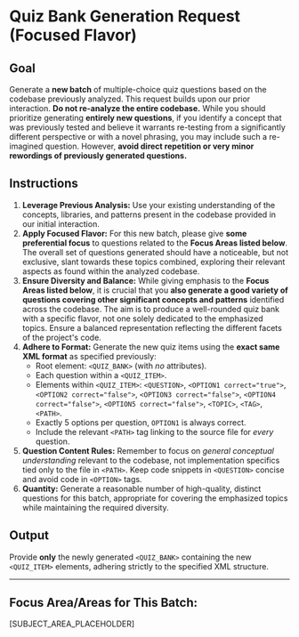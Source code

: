 # Quiz Bank Generation Request (Focused Flavor)

## Goal

Generate a **new batch** of multiple-choice quiz questions based on the codebase previously analyzed. This request builds upon our prior interaction. **Do not re-analyze the entire codebase.** While you should prioritize generating **entirely new questions**, if you identify a concept that was previously tested and believe it warrants re-testing from a significantly different perspective or with a novel phrasing, you may include such a re-imagined question. However, **avoid direct repetition or very minor rewordings of previously generated questions.**

## Instructions

1.  **Leverage Previous Analysis:** Use your existing understanding of the concepts, libraries, and patterns present in the codebase provided in our initial interaction.
2.  **Apply Focused Flavor:** For this new batch, please give **some preferential focus** to questions related to the **Focus Areas listed below**. The overall set of questions generated should have a noticeable, but not exclusive, slant towards these topics combined, exploring their relevant aspects as found within the analyzed codebase.
3.  **Ensure Diversity and Balance:** While giving emphasis to the **Focus Areas listed below**, it is crucial that you **also generate a good variety of questions covering other significant concepts and patterns** identified across the codebase. The aim is to produce a well-rounded quiz bank with a specific flavor, not one solely dedicated to the emphasized topics. Ensure a balanced representation reflecting the different facets of the project's code.
4.  **Adhere to Format:** Generate the new quiz items using the **exact same XML format** as specified previously:
    - Root element: `<QUIZ_BANK>` (with _no_ attributes).
    - Each question within a `<QUIZ_ITEM>`.
    - Elements within `<QUIZ_ITEM>`: `<QUESTION>`, `<OPTION1 correct="true">`, `<OPTION2 correct="false">`, `<OPTION3 correct="false">`, `<OPTION4 correct="false">`, `<OPTION5 correct="false">`, `<TOPIC>`, `<TAG>`, `<PATH>`.
    - Exactly 5 options per question, `OPTION1` is always correct.
    - Include the relevant `<PATH>` tag linking to the source file for _every_ question.
5.  **Question Content Rules:** Remember to focus on _general conceptual understanding_ relevant to the codebase, not implementation specifics tied only to the file in `<PATH>`. Keep code snippets in `<QUESTION>` concise and avoid code in `<OPTION>` tags.
6.  **Quantity:** Generate a reasonable number of high-quality, distinct questions for this batch, appropriate for covering the emphasized topics while maintaining the required diversity.

## Output

Provide **only** the newly generated `<QUIZ_BANK>` containing the new `<QUIZ_ITEM>` elements, adhering strictly to the specified XML structure.

---

## Focus Area/Areas for This Batch:

[SUBJECT_AREA_PLACEHOLDER]

